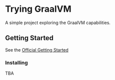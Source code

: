 # Trying GraalVM

A simple project exploring the GraalVM capabilities. 

## Getting Started

See the [Official Getting Started](https://www.graalvm.org/docs/getting-started/)

### Installing

TBA